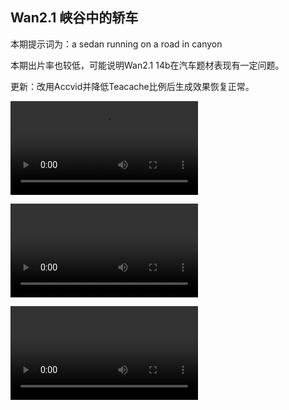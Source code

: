 ## Wan2.1 峡谷中的轿车

本期提示词为：a sedan running on a road in canyon

本期出片率也较低，可能说明Wan2.1 14b在汽车题材表现有一定问题。

更新：改用Accvid并降低Teacache比例后生成效果恢复正常。

<video src="https://github.com/Willian7004/media-blog/blob/main/files/202506/2025060705/Wan2.1_00001.mp4?raw=true" controls style="max-width: 100%;"></video>

<video src="https://github.com/Willian7004/media-blog/blob/main/files/202506/2025060705/Wan2.1_00002.mp4?raw=true" controls style="max-width: 100%;"></video>

<video src="https://github.com/Willian7004/media-blog/blob/main/files/202506/2025060705/Wan2.1_00005.mp4?raw=true" controls style="max-width: 100%;"></video>